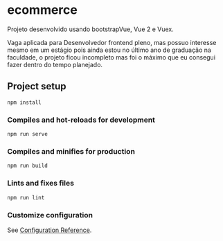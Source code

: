 # ecommerce

Projeto desenvolvido usando bootstrapVue, Vue 2 e Vuex.

Vaga aplicada para Desenvolvedor frontend pleno, mas possuo interesse mesmo em um estágio pois ainda estou no último ano de graduação na faculdade, o projeto ficou incompleto mas foi o máximo que eu consegui fazer dentro do tempo planejado.

## Project setup

```
npm install
```

### Compiles and hot-reloads for development

```
npm run serve
```

### Compiles and minifies for production

```
npm run build
```

### Lints and fixes files

```
npm run lint
```

### Customize configuration

See [Configuration Reference](https://cli.vuejs.org/config/).
